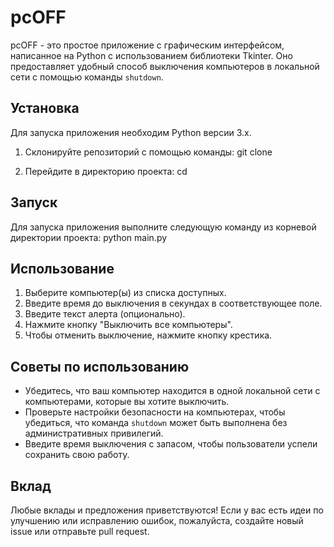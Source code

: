 # pcOFF

pcOFF - это простое приложение с графическим интерфейсом, написанное на Python с использованием библиотеки Tkinter. Оно предоставляет удобный способ выключения компьютеров в локальной сети с помощью команды `shutdown`.

## Установка

Для запуска приложения необходим Python версии 3.x.

1. Склонируйте репозиторий с помощью команды:
git clone 

2. Перейдите в директорию проекта:
cd 


## Запуск

Для запуска приложения выполните следующую команду из корневой директории проекта:
python main.py

## Использование

1. Выберите компьютер(ы) из списка доступных.
2. Введите время до выключения в секундах в соответствующее поле.
3. Введите текст алерта (опционально).
4. Нажмите кнопку "Выключить все компьютеры".
5. Чтобы отменить выключение, нажмите кнопку крестика.

## Советы по использованию

- Убедитесь, что ваш компьютер находится в одной локальной сети с компьютерами, которые вы хотите выключить.
- Проверьте настройки безопасности на компьютерах, чтобы убедиться, что команда `shutdown` может быть выполнена без административных привилегий.
- Введите время выключения с запасом, чтобы пользователи успели сохранить свою работу.

## Вклад

Любые вклады и предложения приветствуются! Если у вас есть идеи по улучшению или исправлению ошибок, пожалуйста, создайте новый issue или отправьте pull request.

